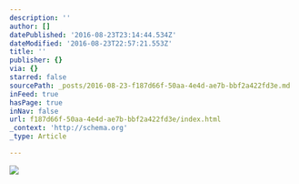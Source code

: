 ```yaml
---
description: ''
author: []
datePublished: '2016-08-23T23:14:44.534Z'
dateModified: '2016-08-23T22:57:21.553Z'
title: ''
publisher: {}
via: {}
starred: false
sourcePath: _posts/2016-08-23-f187d66f-50aa-4e4d-ae7b-bbf2a422fd3e.md
inFeed: true
hasPage: true
inNav: false
url: f187d66f-50aa-4e4d-ae7b-bbf2a422fd3e/index.html
_context: 'http://schema.org'
_type: Article

---
```

![](https://the-grid-user-content.s3-us-west-2.amazonaws.com/1bbb2d75-b9a6-4eb2-b1bf-5948a33ee7e0.jpg)